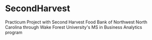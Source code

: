 # SecondHarvest
Practicum Project with Second Harvest Food Bank of Northwest North Carolina through Wake Forest University's MS in Business Analytics program
